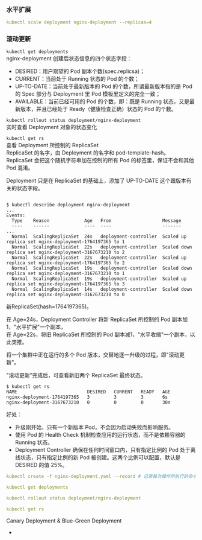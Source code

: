 ### 水平扩展

```yaml
kubectl scale deployment nginx-deployment --replicas=4
```

### 滚动更新

`kubectl get deployments`  
nginx-deployment 创建后状态信息的四个状态字段：

- DESIRED：用户期望的 Pod 副本个数(spec.replicsa)；
- CURRENT：当前处于 Running 状态的 Pod 的个数；
- UP-TO-DATE：当前处于最新版本的 Pod 的个数，所谓最新版本指的是 Pod 的 Spec 部分与 Deployment 里 Pod 模板里定义的完全一致；
- AVAILABLE：当前已经可用的 Pod 的个数，即：既是 Running 状态，又是最新版本，并且已经处于 Ready（健康检查正确）状态的 Pod 的个数。

`kubectl rollout status deployment/nginx-deployment`  
实时查看 Deployment 对象的状态变化

`kubectl get rs`  
查看 Deployment 所控制的 ReplicaSet  
ReplicaSet 的名字，由 Deployment 的名字和 pod-template-hash。  
ReplicaSet 会把这个随机字符串加在控制的所有 Pod 的标签里，保证不会和其他 Pod 混淆。

Deployment 只是在 ReplicaSet 的基础上，添加了 UP-TO-DATE 这个跟版本有关的状态字段。

```shell

$ kubectl describe deployment nginx-deployment
...
Events:
  Type    Reason             Age   From                   Message
  ----    ------             ----  ----                   -------
...
  Normal  ScalingReplicaSet  24s   deployment-controller  Scaled up replica set nginx-deployment-1764197365 to 1
  Normal  ScalingReplicaSet  22s   deployment-controller  Scaled down replica set nginx-deployment-3167673210 to 2
  Normal  ScalingReplicaSet  22s   deployment-controller  Scaled up replica set nginx-deployment-1764197365 to 2
  Normal  ScalingReplicaSet  19s   deployment-controller  Scaled down replica set nginx-deployment-3167673210 to 1
  Normal  ScalingReplicaSet  19s   deployment-controller  Scaled up replica set nginx-deployment-1764197365 to 3
  Normal  ScalingReplicaSet  14s   deployment-controller  Scaled down replica set nginx-deployment-3167673210 to 0
```

新ReplicaSet(hash=1764197365)。

在 Age=24s，Deployment Controller 将新 ReplicaSet 所控制的 Pod 副本加1，"水平扩展"一个副本，  
在 Age=22s，将旧 ReplicaSet 所控制的 Pod 副本减1，"水平收缩"一个副本，以此类推。

将一个集群中正在运行的多个 Pod 版本，交替地逐一升级的过程，即"滚动更新"。

"滚动更新"完成后，可查看新旧两个 ReplicaSet 最终状态。

```shell
$ kubectl get rs
NAME                          DESIRED   CURRENT   READY   AGE
nginx-deployment-1764197365   3         3         3       6s
nginx-deployment-3167673210   0         0         0       30s
```

好处：

- 升级刚开始，只有一个新版本 Pod，不会因为启动失败而影响服务。
- 使用 Pod 的 Health Check 机制检查应用的运行状态，而不是依赖容器的 Running 状态。
- Deployment Controller 确保在任何时间窗口内，只有指定比例的 Pod 处于离线状态，只有指定比例的新 Pod 被创建。这两个比例可以配置，默认是 DESIRED 的值 25%。

```yaml
kubectl create -f nginx-deployment.yaml --record # 记录每次操作所执行的命令

kubectl get deployments

kubectl rollout status deployment/nginx-deployment

kubectl get rs
```

Canary Deployment & Blue-Green Deployment

- 